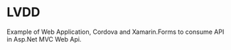 # LVDD

Example of Web Application, Cordova and Xamarin.Forms to consume API in Asp.Net MVC Web Api.

